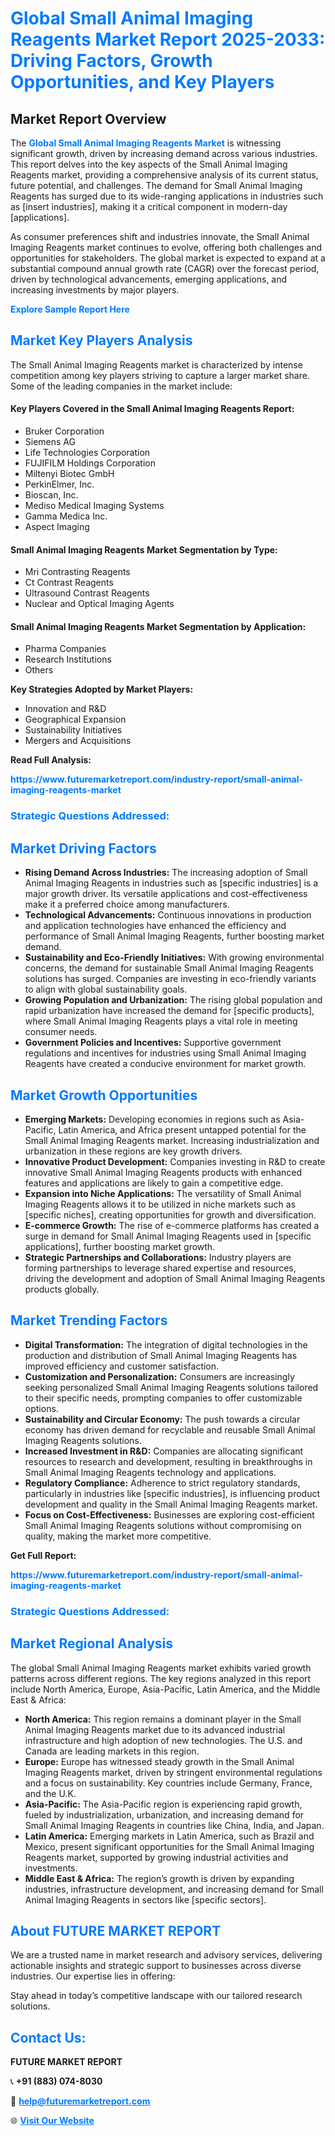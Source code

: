<h1 style="color: #007BFF;">Global Small Animal Imaging Reagents Market Report 2025-2033: Driving Factors, Growth Opportunities, and Key Players</h1>

<section id="overview">
<h2>Market Report Overview</h2>
<p>The <a href="https://www.futuremarketreport.com/industry-report/small-animal-imaging-reagents-market" style="color: #007BFF; text-decoration: none;"><strong>Global Small Animal Imaging Reagents Market</strong></a> is witnessing significant growth, driven by increasing demand across various industries. This report delves into the key aspects of the Small Animal Imaging Reagents market, providing a comprehensive analysis of its current status, future potential, and challenges. The demand for Small Animal Imaging Reagents has surged due to its wide-ranging applications in industries such as [insert industries], making it a critical component in modern-day [applications].</p>
<p>As consumer preferences shift and industries innovate, the Small Animal Imaging Reagents market continues to evolve, offering both challenges and opportunities for stakeholders. The global market is expected to expand at a substantial compound annual growth rate (CAGR) over the forecast period, driven by technological advancements, emerging applications, and increasing investments by major players.</p>
</section>

<section id="overview">
<p><a href="https://www.futuremarketreport.com/request-sample/reportId=90491" style="color: #007BFF; text-decoration: none;"><strong>Explore Sample Report Here</strong></a></p>
</section>

<section id="key-players">
<h2 style="color: #007BFF;">Market Key Players Analysis</h2>
<p>The Small Animal Imaging Reagents market is characterized by intense competition among key players striving to capture a larger market share. Some of the leading companies in the market include:</p>
<h4>Key Players Covered in the Small Animal Imaging Reagents Report:</h4>
<ul><li>Bruker Corporation</li><li>Siemens AG</li><li>Life Technologies Corporation</li><li>FUJIFILM Holdings Corporation</li><li>Miltenyi Biotec GmbH</li><li>PerkinElmer, Inc.</li><li>Bioscan, Inc.</li><li>Mediso Medical Imaging Systems</li><li>Gamma Medica Inc.</li><li>Aspect Imaging</li></ul>
<h4>Small Animal Imaging Reagents Market Segmentation by Type:</h4>
<ul><li>Mri Contrasting Reagents</li><li>Ct Contrast Reagents</li><li>Ultrasound Contrast Reagents</li><li>Nuclear and Optical Imaging Agents</li></ul>

<h4>Small Animal Imaging Reagents Market Segmentation by Application:</h4>
<ul><li>Pharma Companies</li><li>Research Institutions</li><li>Others</li></ul>
<p><strong>Key Strategies Adopted by Market Players:</strong></p>
<ul>
<li>Innovation and R&D</li>
<li>Geographical Expansion</li>
<li>Sustainability Initiatives</li>
<li>Mergers and Acquisitions</li>
</ul>
</section>

<section>
<p><strong>Read Full Analysis: </strong></p><a href="https://www.futuremarketreport.com/industry-report/small-animal-imaging-reagents-market" style="color: #007BFF; text-decoration: none;"><strong>https://www.futuremarketreport.com/industry-report/small-animal-imaging-reagents-market</strong></a>
<h3 style="color: #007BFF;">Strategic Questions Addressed:</h3>
</section>

<section id="driving-factors">
<h2 style="color: #007BFF;">Market Driving Factors</h2>
<ul>
<li><strong>Rising Demand Across Industries:</strong> The increasing adoption of Small Animal Imaging Reagents in industries such as [specific industries] is a major growth driver. Its versatile applications and cost-effectiveness make it a preferred choice among manufacturers.</li>
<li><strong>Technological Advancements:</strong> Continuous innovations in production and application technologies have enhanced the efficiency and performance of Small Animal Imaging Reagents, further boosting market demand.</li>
<li><strong>Sustainability and Eco-Friendly Initiatives:</strong> With growing environmental concerns, the demand for sustainable Small Animal Imaging Reagents solutions has surged. Companies are investing in eco-friendly variants to align with global sustainability goals.</li>
<li><strong>Growing Population and Urbanization:</strong> The rising global population and rapid urbanization have increased the demand for [specific products], where Small Animal Imaging Reagents plays a vital role in meeting consumer needs.</li>
<li><strong>Government Policies and Incentives:</strong> Supportive government regulations and incentives for industries using Small Animal Imaging Reagents have created a conducive environment for market growth.</li>
</ul>
</section>

<section id="growth-opportunities">
<h2 style="color: #007BFF;">Market Growth Opportunities</h2>
<ul>
<li><strong>Emerging Markets:</strong> Developing economies in regions such as Asia-Pacific, Latin America, and Africa present untapped potential for the Small Animal Imaging Reagents market. Increasing industrialization and urbanization in these regions are key growth drivers.</li>
<li><strong>Innovative Product Development:</strong> Companies investing in R&D to create innovative Small Animal Imaging Reagents products with enhanced features and applications are likely to gain a competitive edge.</li>
<li><strong>Expansion into Niche Applications:</strong> The versatility of Small Animal Imaging Reagents allows it to be utilized in niche markets such as [specific niches], creating opportunities for growth and diversification.</li>
<li><strong>E-commerce Growth:</strong> The rise of e-commerce platforms has created a surge in demand for Small Animal Imaging Reagents used in [specific applications], further boosting market growth.</li>
<li><strong>Strategic Partnerships and Collaborations:</strong> Industry players are forming partnerships to leverage shared expertise and resources, driving the development and adoption of Small Animal Imaging Reagents products globally.</li>
</ul>
</section>

<section id="trending-factors">
<h2 style="color: #007BFF;">Market Trending Factors</h2>
<ul>
<li><strong>Digital Transformation:</strong> The integration of digital technologies in the production and distribution of Small Animal Imaging Reagents has improved efficiency and customer satisfaction.</li>
<li><strong>Customization and Personalization:</strong> Consumers are increasingly seeking personalized Small Animal Imaging Reagents solutions tailored to their specific needs, prompting companies to offer customizable options.</li>
<li><strong>Sustainability and Circular Economy:</strong> The push towards a circular economy has driven demand for recyclable and reusable Small Animal Imaging Reagents solutions.</li>
<li><strong>Increased Investment in R&D:</strong> Companies are allocating significant resources to research and development, resulting in breakthroughs in Small Animal Imaging Reagents technology and applications.</li>
<li><strong>Regulatory Compliance:</strong> Adherence to strict regulatory standards, particularly in industries like [specific industries], is influencing product development and quality in the Small Animal Imaging Reagents market.</li>
<li><strong>Focus on Cost-Effectiveness:</strong> Businesses are exploring cost-efficient Small Animal Imaging Reagents solutions without compromising on quality, making the market more competitive.</li>
</ul>
</section>

<section>
<p><strong>Get Full Report: </strong></p><a href="https://www.futuremarketreport.com/industry-report/small-animal-imaging-reagents-market" style="color: #007BFF; text-decoration: none;"><strong>https://www.futuremarketreport.com/industry-report/small-animal-imaging-reagents-market</strong></a>
<h3 style="color: #007BFF;">Strategic Questions Addressed:</h3>
</section>


<section id="regional-analysis">
<h2 style="color: #007BFF;">Market Regional Analysis</h2>
<p>The global Small Animal Imaging Reagents market exhibits varied growth patterns across different regions. The key regions analyzed in this report include North America, Europe, Asia-Pacific, Latin America, and the Middle East & Africa:</p>
<ul>
<li><strong>North America:</strong> This region remains a dominant player in the Small Animal Imaging Reagents market due to its advanced industrial infrastructure and high adoption of new technologies. The U.S. and Canada are leading markets in this region.</li>
<li><strong>Europe:</strong> Europe has witnessed steady growth in the Small Animal Imaging Reagents market, driven by stringent environmental regulations and a focus on sustainability. Key countries include Germany, France, and the U.K.</li>
<li><strong>Asia-Pacific:</strong> The Asia-Pacific region is experiencing rapid growth, fueled by industrialization, urbanization, and increasing demand for Small Animal Imaging Reagents in countries like China, India, and Japan.</li>
<li><strong>Latin America:</strong> Emerging markets in Latin America, such as Brazil and Mexico, present significant opportunities for the Small Animal Imaging Reagents market, supported by growing industrial activities and investments.</li>
<li><strong>Middle East & Africa:</strong> The region’s growth is driven by expanding industries, infrastructure development, and increasing demand for Small Animal Imaging Reagents in sectors like [specific sectors].</li>
</ul>
</section>

<footer>
<h2 style="color: #007BFF;">About FUTURE MARKET REPORT</h2>
<p>We are a trusted name in market research and advisory services, delivering actionable insights and strategic support to businesses across diverse industries. Our expertise lies in offering:</p>

<p>Stay ahead in today’s competitive landscape with our tailored research solutions.</p>

<h2 style="color: #007BFF;">Contact Us:</h2>
<p><strong>FUTURE MARKET REPORT</strong></p>
<p>📞 <strong>+91 (883) 074-8030</strong></p>
<p>📧 <strong><a href="mailto:help@futuremarketreport.com" style="color: #007BFF;">help@futuremarketreport.com</a></strong></p>
<p>🌐 <strong><a href="https://www.futuremarketreport.com/" style="color: #007BFF;">Visit Our Website</a></strong></p>
</footer>